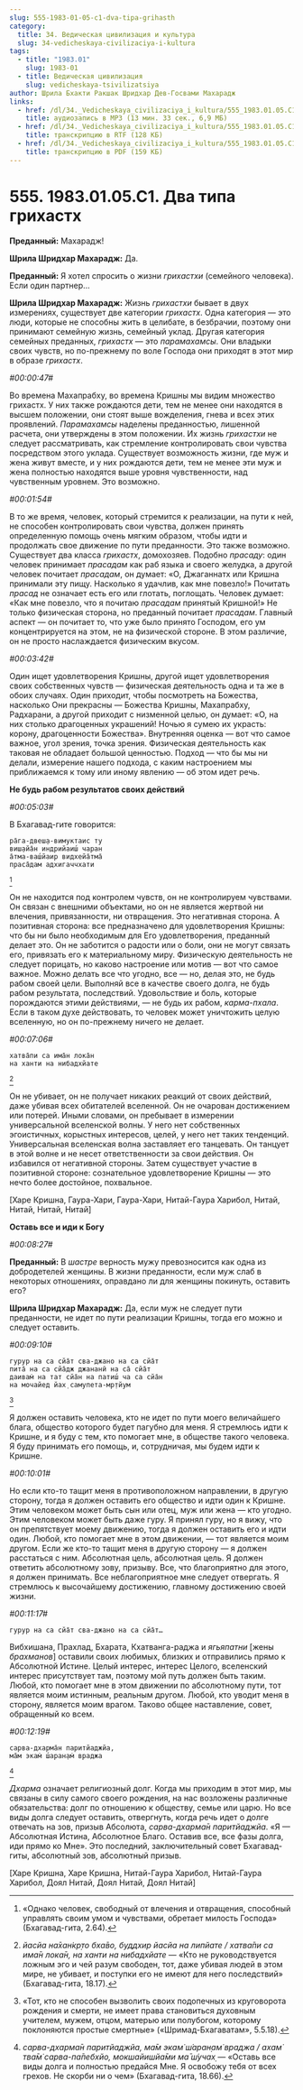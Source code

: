 ```yaml
---
slug: 555-1983-01-05-c1-dva-tipa-grihasth
category:
  title: 34. Ведическая цивилизация и культура
  slug: 34-vedicheskaya-civilizaciya-i-kultura
tags:
  - title: "1983.01"
    slug: 1983-01
  - title: Ведическая цивилизация
    slug: vedicheskaya-tsivilizatsiya
author: Шрила Бхакти Ракшак Шридхар Дев-Госвами Махарадж
links:
  - href: /dl/34._Vedicheskaya_civilizaciya_i_kultura/555_1983.01.05.C1_SridharMj_Dva_tipa_grihasth.mp3
    title: аудиозапись в MP3 (13 мин. 33 сек., 6,9 МБ)
  - href: /dl/34._Vedicheskaya_civilizaciya_i_kultura/555_1983.01.05.C1_SridharMj_Dva_tipa_grihasth.rtf
    title: транскрипцию в RTF (128 КБ)
  - href: /dl/34._Vedicheskaya_civilizaciya_i_kultura/555_1983.01.05.C1_SridharMj_Dva_tipa_grihasth.pdf
    title: транскрипцию в PDF (159 КБ)
---
```


# 555. 1983.01.05.C1. Два типа грихастх

**Преданный:** Махарадж!

**Шрила Шридхар Махарадж:** Да.

**Преданный:** Я хотел спросить о жизни *грихастхи* (семейного человека). Если один партнер…

**Шрила Шридхар Махарадж:** Жизнь *грихастхи* бывает в двух измерениях, существует две категории *грихастх*. Одна категория — это люди, которые не способны жить в целибате, в безбрачии, поэтому они принимают семейную жизнь, семейный уклад. Другая категория семейных преданных, *грихастх* — это *парамахамсы*. Они владыки своих чувств, но по-прежнему по воле Господа они приходят в этот мир в образе *грихастх*.

*#00:00:47#*

Во времена Махапрабху, во времена Кришны мы видим множество грихастх. У них также рождаются дети, тем не менее они находятся в высшем положении, они стоят выше вожделения, гнева и всех этих проявлений. *Парамахамсы* наделены преданностью, лишенной расчета, они утверждены в этом положении. Их жизнь *грихастхи* не следует рассматривать, как стремление контролировать свои чувства посредством этого уклада. Существует возможность жизни, где муж и жена живут вместе, и у них рождаются дети, тем не менее эти муж и жена полностью находятся выше уровня чувственности, над чувственным уровнем. Это возможно.

*#00:01:54#*

В то же время, человек, который стремится к реализации, на пути к ней, не способен контролировать свои чувства, должен принять определенную помощь очень мягким образом, чтобы идти и продолжать свое движение по пути преданности. Это также возможно. Существует два класса *грихастх*, домохозяев. Подобно *прасаду*: один человек принимает *прасадам* как раб языка и своего желудка, а другой человек почитает *прасадам*, он думает: «О, Джаганнатх или Кришна принимали эту пищу. Насколько я удачлив, как мне повезло!» Почитать *прасад* не означает есть его или глотать, поглощать. Человек думает: «Как мне повезло, что я почитаю *прасадам* принятый Кришной!» Не только физическая сторона, но преданный почитает *прасадам*. Главный аспект — он почитает то, что уже было принято Господом, его ум концентрируется на этом, не на физической стороне. В этом различие, он не просто наслаждается физическим вкусом.

*#00:03:42#*

Один ищет удовлетворения Кришны, другой ищет удовлетворения своих собственных чувств — физическая деятельность одна и та же в обоих случаях. Один приходит, чтобы посмотреть на Божества, насколько Они прекрасны — Божества Кришны, Махапрабху, Радхарани, а другой приходит с низменной целью, он думает: «О, на них столько драгоценных украшений! Ночью я сумею их украсть: корону, драгоценности Божества». Внутренняя оценка — вот что самое важное, угол зрения, точка зрения. Физическая деятельность как таковая не обладает большой ценностью. Подход — что бы мы ни делали, измерение нашего подхода, с каким настроением мы приближаемся к тому или иному явлению — об этом идет речь.

**Не будь рабом результатов своих действий**

*#00:05:03#*

В Бхагавад-гите говорится:

    ра̄га-двеш̣а-вимуктаис ту
    виш̣айа̄н индрийаиш́ чаран
    а̄тма-ваш́йаир видхейа̄тма̄
    праса̄дам адхигаччхати
[^_ftn1]

Он не находится под контролем чувств, он не контролируем чувствами. Он связан с внешними объектами, но он не является жертвой ни влечения, привязанности, ни отвращения. Это негативная сторона. А позитивная сторона: все предназначено для удовлетворения Кришны: что бы ни было необходимым для Его удовлетворения, преданный делает это. Он не заботится о радости или о боли, они не могут связать его, привязать его к материальному миру. Физическую деятельность не следует порицать, но каково настроение или мотив — вот что самое важное. Можно делать все что угодно, все — но, делая это, не будь рабом своей цели. Выполняй все в качестве своего долга, не будь рабом результата, последствий. Удовольствие и боль, которые порождаются этими действиями, — не будь их рабом, *карма-пхала*. Если в таком духе действовать, то человек может уничтожить целую вселенную, но он по-прежнему ничего не делает.

*#00:07:06#*

    хатва̄пи са има̄н лока̄н
    на ханти на нибадхйате
[^_ftn2]

Он не убивает, он не получает никаких реакций от своих действий, даже убивая всех обитателей вселенной. Он не очарован достижением или потерей. Иными словами, он пребывает в измерении универсальной вселенской волны. У него нет собственных эгоистичных, корыстных интересов, целей, у него нет таких тенденций. Универсальная вселенская волна заставляет его танцевать. Он танцует в этой волне и не несет ответственности за свои действия. Он избавился от негативной стороны. Затем существует участие в позитивной стороне: сознательное удовлетворение Кришны — это нечто более достойное, похвальное.

[Харе Кришна, Гаура-Хари, Гаура-Хари, Нитай-Гаура Харибол, Нитай, Нитай, Нитай, Нитай]

**Оставь все и иди к Богу**

*#00:08:27#*

**Преданный:** В *шастре* верность мужу превозносится как одна из добродетелей женщины. В жизни преданности, если муж слаб в некоторых отношениях, оправдано ли для женщины покинуть, оставить его?

**Шрила Шридхар Махарадж:** Да, если муж не следует пути преданности, не идет по пути реализации Кришны, тогда его можно и следует оставить.

*#00:09:10#*

    гурур на са сйа̄т сва-джано на са сйа̄т
    пита̄ на са сйа̄дж джананӣ на са̄ сйа̄т
    даивам̇ на тат сйа̄н на патиш́ ча са сйа̄н
    на мочайед йах̣ самупета-мр̣тйум
[^_ftn3]

Я должен оставить человека, кто не идет по пути моего величайшего блага, общество которого будет пагубно для меня. Я стремлюсь идти к Кришне, и я буду с тем, кто помогает мне, в обществе такого человека. Я буду принимать его помощь, и, сотрудничая, мы будем идти к Кришне.

*#00:10:01#*

Но если кто-то тащит меня в противоположном направлении, в другую сторону, тогда я должен оставить его общество и идти один к Кришне. Этим человеком может быть сын или отец, муж или жена — кто угодно. Этим человеком может быть даже гуру. Я принял гуру, но я вижу, что он препятствует моему движению, тогда я должен оставить его и идти один. Любой, кто помогает мне в этом движении, — тот является моим другом. Если же кто-то тащит меня в другую сторону — я должен расстаться с ним. Абсолютная цель, абсолютная цель. Я должен ответить абсолютному зову, призыву. Все, что благоприятно для этого, я должен принимать. Все неблагоприятное мне следует отвергать. Я стремлюсь к высочайшему достижению, главному достижению своей жизни.

*#00:11:17#*

    гурур на са сйа̄т сва-джано на са сйа̄т…

Вибхишана, Прахлад, Бхарата, Кхатванга-раджа и *ягьяпатни* [жены *брахманов*] оставили своих любимых, близких и отправились прямо к Абсолютной Истине. Целый интерес, интерес Целого, вселенский интерес присутствует там, поэтому мой путь должен быть таким. Любой, кто помогает мне в этом движении по абсолютному пути, тот является моим истинным, реальным другом. Любой, кто уводит меня в сторону, является моим врагом. Таково общее наставление, совет, обращенный ко всем.

*#00:12:19#*

    сарва-дхарма̄н паритйаджйа,
    ма̄м экам̇ ш́аран̣ам̇ враджа
[^_ftn4]

*Дхарма* означает религиозный долг. Когда мы приходим в этот мир, мы связаны в силу самого своего рождения, на нас возложены различные обязательства: долг по отношению к обществу, семье или царю. Но все виды долга следует оставить, отвергнуть, когда речь идет о долге отвечать на зов, призыв Абсолюта, *сарва-дхарма̄н паритйаджйа*. «Я — Абсолютная Истина, Абсолютное Благо. Оставив все, все фазы долга, иди прямо ко Мне». Это последний, заключительный совет Бхагавад-гиты, абсолютный зов, абсолютный призыв.

[Харе Кришна, Харе Кришна, Нитай-Гаура Харибол, Нитай-Гаура Харибол, Доял Нитай, Доял Нитай, Доял Нитай]



[^_ftn1]: «Однако человек, свободный от влечения и отвращения, способный управлять своим умом и чувствами, обретает милость Господа» (Бхагавад-гита, 2.64).

[^_ftn2]: *йасйа на̄хан̇кр̣то бха̄во, буддхир йасйа на липйате / хатва̄пи са има̄н лока̄н, на ханти на нибадхйате* — «Кто не руководствуется ложным эго и чей разум свободен, тот, даже убивая людей в этом мире, не убивает, и поступки его не имеют для него последствий» (Бхагавад-гита, 18.17).

[^_ftn3]: «Тот, кто не способен вызволить своих подопечных из круговорота рождения и смерти, не имеет права становиться духовным учителем, мужем, отцом, матерью или полубогом, которому поклоняются простые смертные» («Шримад-Бхагаватам», 5.5.18).

[^_ftn4]: *сарва-дхарма̄н паритйаджйа, ма̄м экам̇ ш́аран̣ам̇ враджа / ахам̇ тва̄м̇ сарва-па̄пебхйо, мокшайишйа̄ми ма̄ ш́учах̣* — «Оставь все виды долга и полностью предайся Мне. Я освобожу тебя от всех грехов. Не скорби ни о чем» (Бхагавад-гита, 18.66).

